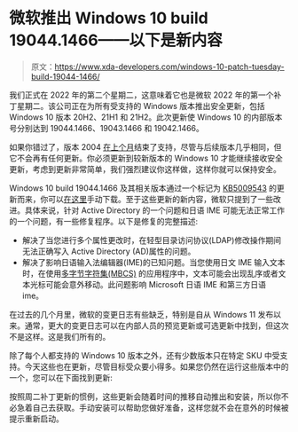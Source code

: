 # 微软推出 Windows 10 build 19044.1466——以下是新内容

> 原文：<https://www.xda-developers.com/windows-10-patch-tuesday-build-19044-1466/>

我们正式在 2022 年的第二个星期二，这意味着它也是微软 2022 年的第一个补丁星期二。该公司正在为所有受支持的 Windows 版本推出安全更新，包括 Windows 10 版本 20H2、21H1 和 21H2。此次更新使 Windows 10 的内部版本号分别达到 19044.1466、19043.1466 和 19042.1466。

如果你错过了，版本 2004 [在上个月](https://www.xda-developers.com/windows-10-version-2004-no-longer-supported/)结束了支持，尽管与后续版本几乎相同，但它不会再有任何更新。你必须更新到较新版本的 Windows 10 才能继续接收安全更新，考虑到更新非常简单，我们强烈建议你这样做，这样你就可以保持安全。

Windows 10 build 19044.1466 及其相关版本通过一个标记为 [KB5009543](https://support.microsoft.com/en-us/help/5009543) 的更新而来，你可以[在这里](https://www.catalog.update.microsoft.com/Search.aspx?q=KB5009543)手动下载。至于这些更新的新内容，微软只提到了一些改进。具体来说，针对 Active Directory 的一个问题和日语 IME 可能无法正常工作的一个问题，有一些修复程序。以下是修复的完整描述:

*   解决了当您进行多个属性更改时，在轻型目录访问协议(LDAP)修改操作期间无法正确写入 Active Directory (AD)属性的问题。
*   解决了影响日语输入法编辑器(IME)的已知问题。当您使用日文 IME 输入文本时，在使用[多字节字符集(MBCS)](https://docs.microsoft.com/cpp/text/support-for-multibyte-character-sets-mbcss) 的应用程序中，文本可能会出现乱序或者文本光标可能会意外移动。此问题影响 Microsoft 日语 IME 和第三方日语 ime。

在过去的几个月里，微软的变更日志有些缺乏，特别是自从 Windows 11 发布以来。通常，更大的变更日志可以在内部人员的预览更新或可选更新中找到，但这次不是这样。这是我们所有的。

除了每个人都支持的 Windows 10 版本之外，还有少数版本只在特定 SKU 中受支持。今天这些也在更新，尽管目标受众要小得多。如果您仍然在运行这些版本中的一个，您可以在下面找到更新:

按照周二补丁更新的惯例，这些更新会随着时间的推移自动推出和安装，所以你不必急着自己去获取。手动安装可以帮助您做好准备，这样您就不会在意外的时候被提示重新启动。